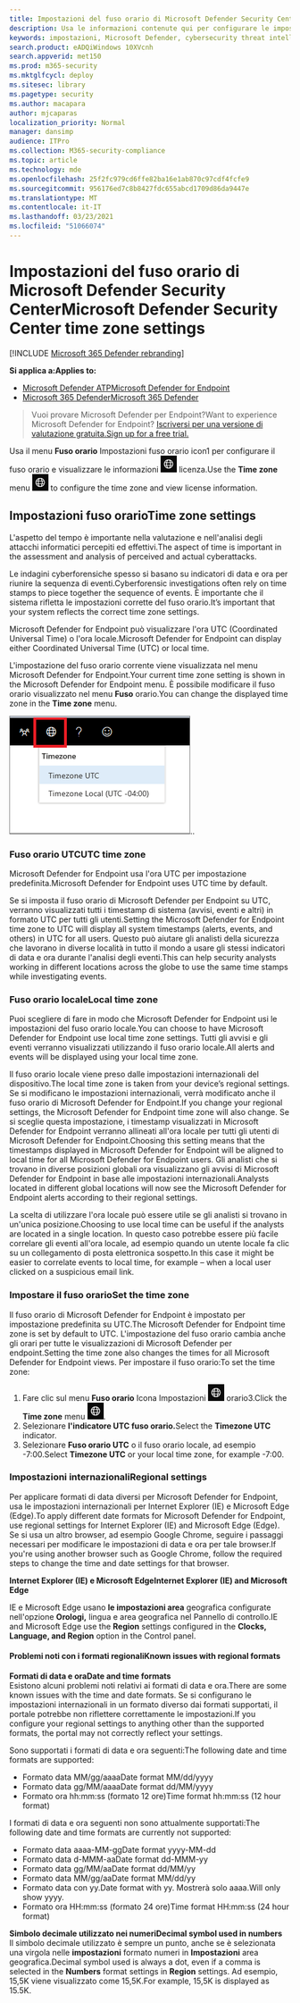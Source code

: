 ```yaml
---
title: Impostazioni del fuso orario di Microsoft Defender Security Center
description: Usa le informazioni contenute qui per configurare le impostazioni del fuso orario di Microsoft Defender Security Center e visualizzare le informazioni sulla licenza.
keywords: impostazioni, Microsoft Defender, cybersecurity threat intelligence, protezione avanzata dalle minacce, fuso orario, utc, ora locale, licenza
search.product: eADQiWindows 10XVcnh
search.appverid: met150
ms.prod: m365-security
ms.mktglfcycl: deploy
ms.sitesec: library
ms.pagetype: security
ms.author: macapara
author: mjcaparas
localization_priority: Normal
manager: dansimp
audience: ITPro
ms.collection: M365-security-compliance
ms.topic: article
ms.technology: mde
ms.openlocfilehash: 25f2fc979cd6ffe82ba16e1ab870c97cdf4fcfe9
ms.sourcegitcommit: 956176ed7c8b8427fdc655abcd1709d86da9447e
ms.translationtype: MT
ms.contentlocale: it-IT
ms.lasthandoff: 03/23/2021
ms.locfileid: "51066074"
---
```

# <a name="microsoft-defender-security-center-time-zone-settings"></a><span data-ttu-id="89562-104">Impostazioni del fuso orario di Microsoft Defender Security Center</span><span class="sxs-lookup"><span data-stu-id="89562-104">Microsoft Defender Security Center time zone settings</span></span>

[!INCLUDE [Microsoft 365 Defender rebranding](../../includes/microsoft-defender.md)]

<span data-ttu-id="89562-105">**Si applica a:**</span><span class="sxs-lookup"><span data-stu-id="89562-105">**Applies to:**</span></span>
- [<span data-ttu-id="89562-106">Microsoft Defender ATP</span><span class="sxs-lookup"><span data-stu-id="89562-106">Microsoft Defender for Endpoint</span></span>](https://go.microsoft.com/fwlink/p/?linkid=2146631)
- [<span data-ttu-id="89562-107">Microsoft 365 Defender</span><span class="sxs-lookup"><span data-stu-id="89562-107">Microsoft 365 Defender</span></span>](https://go.microsoft.com/fwlink/?linkid=2118804)




><span data-ttu-id="89562-108">Vuoi provare Microsoft Defender per Endpoint?</span><span class="sxs-lookup"><span data-stu-id="89562-108">Want to experience Microsoft Defender for Endpoint?</span></span> [<span data-ttu-id="89562-109">Iscriversi per una versione di valutazione gratuita.</span><span class="sxs-lookup"><span data-stu-id="89562-109">Sign up for a free trial.</span></span>](https://www.microsoft.com/microsoft-365/windows/microsoft-defender-atp?ocid=docs-wdatp-settings-abovefoldlink)

<span data-ttu-id="89562-110">Usa il menu **Fuso orario** Impostazioni fuso orario icon1 per configurare il fuso orario e visualizzare le informazioni ![ sulla ](images/atp-time-zone.png) licenza.</span><span class="sxs-lookup"><span data-stu-id="89562-110">Use the **Time zone** menu ![Time zone settings icon1](images/atp-time-zone.png) to configure the time zone and view license information.</span></span>

## <a name="time-zone-settings"></a><span data-ttu-id="89562-111">Impostazioni fuso orario</span><span class="sxs-lookup"><span data-stu-id="89562-111">Time zone settings</span></span>
<span data-ttu-id="89562-112">L'aspetto del tempo è importante nella valutazione e nell'analisi degli attacchi informatici percepiti ed effettivi.</span><span class="sxs-lookup"><span data-stu-id="89562-112">The aspect of time is important in the assessment and analysis of perceived and actual cyberattacks.</span></span>

<span data-ttu-id="89562-113">Le indagini cyberforensiche spesso si basano su indicatori di data e ora per riunire la sequenza di eventi.</span><span class="sxs-lookup"><span data-stu-id="89562-113">Cyberforensic investigations often rely on time stamps to piece together the sequence of events.</span></span> <span data-ttu-id="89562-114">È importante che il sistema rifletta le impostazioni corrette del fuso orario.</span><span class="sxs-lookup"><span data-stu-id="89562-114">It’s important that your system reflects the correct time zone settings.</span></span>

<span data-ttu-id="89562-115">Microsoft Defender for Endpoint può visualizzare l'ora UTC (Coordinated Universal Time) o l'ora locale.</span><span class="sxs-lookup"><span data-stu-id="89562-115">Microsoft Defender for Endpoint can display either Coordinated Universal Time (UTC) or local time.</span></span>

<span data-ttu-id="89562-116">L'impostazione del fuso orario corrente viene visualizzata nel menu Microsoft Defender for Endpoint.</span><span class="sxs-lookup"><span data-stu-id="89562-116">Your current time zone setting is shown in the Microsoft Defender for Endpoint menu.</span></span> <span data-ttu-id="89562-117">È possibile modificare il fuso orario visualizzato nel menu **Fuso** orario.</span><span class="sxs-lookup"><span data-stu-id="89562-117">You can change the displayed time zone in the **Time zone** menu.</span></span>

![Icona Impostazioni fuso orario2](images/atp-time-zone-menu.png)<span data-ttu-id="89562-119">.</span><span class="sxs-lookup"><span data-stu-id="89562-119">.</span></span>

### <a name="utc-time-zone"></a><span data-ttu-id="89562-120">Fuso orario UTC</span><span class="sxs-lookup"><span data-stu-id="89562-120">UTC time zone</span></span>
<span data-ttu-id="89562-121">Microsoft Defender for Endpoint usa l'ora UTC per impostazione predefinita.</span><span class="sxs-lookup"><span data-stu-id="89562-121">Microsoft Defender for Endpoint uses UTC time by default.</span></span>

<span data-ttu-id="89562-122">Se si imposta il fuso orario di Microsoft Defender per Endpoint su UTC, verranno visualizzati tutti i timestamp di sistema (avvisi, eventi e altri) in formato UTC per tutti gli utenti.</span><span class="sxs-lookup"><span data-stu-id="89562-122">Setting the Microsoft Defender for Endpoint time zone to UTC will display all system timestamps (alerts, events, and others) in UTC for all users.</span></span> <span data-ttu-id="89562-123">Questo può aiutare gli analisti della sicurezza che lavorano in diverse località in tutto il mondo a usare gli stessi indicatori di data e ora durante l'analisi degli eventi.</span><span class="sxs-lookup"><span data-stu-id="89562-123">This can help security analysts working in different locations across the globe to use the same time stamps while investigating events.</span></span>

### <a name="local-time-zone"></a><span data-ttu-id="89562-124">Fuso orario locale</span><span class="sxs-lookup"><span data-stu-id="89562-124">Local time zone</span></span>
<span data-ttu-id="89562-125">Puoi scegliere di fare in modo che Microsoft Defender for Endpoint usi le impostazioni del fuso orario locale.</span><span class="sxs-lookup"><span data-stu-id="89562-125">You can choose to have Microsoft Defender for Endpoint use local time zone settings.</span></span> <span data-ttu-id="89562-126">Tutti gli avvisi e gli eventi verranno visualizzati utilizzando il fuso orario locale.</span><span class="sxs-lookup"><span data-stu-id="89562-126">All alerts and events will be displayed using your local time zone.</span></span>

<span data-ttu-id="89562-127">Il fuso orario locale viene preso dalle impostazioni internazionali del dispositivo.</span><span class="sxs-lookup"><span data-stu-id="89562-127">The local time zone is taken from your device’s regional settings.</span></span> <span data-ttu-id="89562-128">Se si modificano le impostazioni internazionali, verrà modificato anche il fuso orario di Microsoft Defender for Endpoint.</span><span class="sxs-lookup"><span data-stu-id="89562-128">If you change your regional settings, the Microsoft Defender for Endpoint time zone will also change.</span></span> <span data-ttu-id="89562-129">Se si sceglie questa impostazione, i timestamp visualizzati in Microsoft Defender for Endpoint verranno allineati all'ora locale per tutti gli utenti di Microsoft Defender for Endpoint.</span><span class="sxs-lookup"><span data-stu-id="89562-129">Choosing this setting means that the timestamps displayed in Microsoft Defender for Endpoint will be aligned to local time for all Microsoft Defender for Endpoint users.</span></span> <span data-ttu-id="89562-130">Gli analisti che si trovano in diverse posizioni globali ora visualizzano gli avvisi di Microsoft Defender for Endpoint in base alle impostazioni internazionali.</span><span class="sxs-lookup"><span data-stu-id="89562-130">Analysts located in different global locations will now see the Microsoft Defender for Endpoint alerts according to their regional settings.</span></span>

<span data-ttu-id="89562-131">La scelta di utilizzare l'ora locale può essere utile se gli analisti si trovano in un'unica posizione.</span><span class="sxs-lookup"><span data-stu-id="89562-131">Choosing to use local time can be useful if the analysts are located in a single location.</span></span> <span data-ttu-id="89562-132">In questo caso potrebbe essere più facile correlare gli eventi all'ora locale, ad esempio quando un utente locale fa clic su un collegamento di posta elettronica sospetto.</span><span class="sxs-lookup"><span data-stu-id="89562-132">In this case it might be easier to correlate events to local time, for example – when a local user clicked on a suspicious email link.</span></span>

### <a name="set-the-time-zone"></a><span data-ttu-id="89562-133">Impostare il fuso orario</span><span class="sxs-lookup"><span data-stu-id="89562-133">Set the time zone</span></span>
<span data-ttu-id="89562-134">Il fuso orario di Microsoft Defender for Endpoint è impostato per impostazione predefinita su UTC.</span><span class="sxs-lookup"><span data-stu-id="89562-134">The Microsoft Defender for Endpoint time zone is set by default to UTC.</span></span>
<span data-ttu-id="89562-135">L'impostazione del fuso orario cambia anche gli orari per tutte le visualizzazioni di Microsoft Defender per endpoint.</span><span class="sxs-lookup"><span data-stu-id="89562-135">Setting the time zone also changes the times for all Microsoft Defender for Endpoint views.</span></span>
<span data-ttu-id="89562-136">Per impostare il fuso orario:</span><span class="sxs-lookup"><span data-stu-id="89562-136">To set the time zone:</span></span>

1. <span data-ttu-id="89562-137">Fare clic sul menu **Fuso orario** Icona Impostazioni ![ fuso ](images/atp-time-zone.png) orario3.</span><span class="sxs-lookup"><span data-stu-id="89562-137">Click the **Time zone** menu ![Time zone settings icon3](images/atp-time-zone.png).</span></span>
2. <span data-ttu-id="89562-138">Selezionare **l'indicatore UTC fuso orario.**</span><span class="sxs-lookup"><span data-stu-id="89562-138">Select the **Timezone UTC** indicator.</span></span>
3. <span data-ttu-id="89562-139">Selezionare **Fuso orario UTC** o il fuso orario locale, ad esempio -7:00.</span><span class="sxs-lookup"><span data-stu-id="89562-139">Select **Timezone UTC** or your local time zone, for example -7:00.</span></span>

### <a name="regional-settings"></a><span data-ttu-id="89562-140">Impostazioni internazionali</span><span class="sxs-lookup"><span data-stu-id="89562-140">Regional settings</span></span>
<span data-ttu-id="89562-141">Per applicare formati di data diversi per Microsoft Defender for Endpoint, usa le impostazioni internazionali per Internet Explorer (IE) e Microsoft Edge (Edge).</span><span class="sxs-lookup"><span data-stu-id="89562-141">To apply different date formats for Microsoft Defender for Endpoint, use regional settings for Internet Explorer (IE) and Microsoft Edge (Edge).</span></span> <span data-ttu-id="89562-142">Se si usa un altro browser, ad esempio Google Chrome, seguire i passaggi necessari per modificare le impostazioni di data e ora per tale browser.</span><span class="sxs-lookup"><span data-stu-id="89562-142">If you're using another browser such as Google Chrome, follow the required steps to change the time and date settings for that browser.</span></span> 


<span data-ttu-id="89562-143">**Internet Explorer (IE) e Microsoft Edge**</span><span class="sxs-lookup"><span data-stu-id="89562-143">**Internet Explorer (IE) and Microsoft Edge**</span></span>

<span data-ttu-id="89562-144">IE e Microsoft Edge usano **le impostazioni area** geografica configurate nell'opzione **Orologi,** lingua e area geografica nel Pannello di controllo.</span><span class="sxs-lookup"><span data-stu-id="89562-144">IE and Microsoft Edge use the **Region** settings configured in the **Clocks, Language, and Region** option in the Control panel.</span></span> 


#### <a name="known-issues-with-regional-formats"></a><span data-ttu-id="89562-145">Problemi noti con i formati regionali</span><span class="sxs-lookup"><span data-stu-id="89562-145">Known issues with regional formats</span></span>

<span data-ttu-id="89562-146">**Formati di data e ora**</span><span class="sxs-lookup"><span data-stu-id="89562-146">**Date and time formats**</span></span><br>
<span data-ttu-id="89562-147">Esistono alcuni problemi noti relativi ai formati di data e ora.</span><span class="sxs-lookup"><span data-stu-id="89562-147">There are some known issues with the time and date formats.</span></span> <span data-ttu-id="89562-148">Se si configurano le impostazioni internazionali in un formato diverso dai formati supportati, il portale potrebbe non riflettere correttamente le impostazioni.</span><span class="sxs-lookup"><span data-stu-id="89562-148">If you configure your regional settings to anything other than the supported formats, the portal may not correctly reflect your settings.</span></span>

<span data-ttu-id="89562-149">Sono supportati i formati di data e ora seguenti:</span><span class="sxs-lookup"><span data-stu-id="89562-149">The following date and time formats are supported:</span></span>
- <span data-ttu-id="89562-150">Formato data MM/gg/aaaa</span><span class="sxs-lookup"><span data-stu-id="89562-150">Date format MM/dd/yyyy</span></span>
- <span data-ttu-id="89562-151">Formato data gg/MM/aaaa</span><span class="sxs-lookup"><span data-stu-id="89562-151">Date format dd/MM/yyyy</span></span>
- <span data-ttu-id="89562-152">Formato ora hh:mm:ss (formato 12 ore)</span><span class="sxs-lookup"><span data-stu-id="89562-152">Time format hh:mm:ss (12 hour format)</span></span>

<span data-ttu-id="89562-153">I formati di data e ora seguenti non sono attualmente supportati:</span><span class="sxs-lookup"><span data-stu-id="89562-153">The following date and time formats are currently not supported:</span></span>
- <span data-ttu-id="89562-154">Formato data aaaa-MM-gg</span><span class="sxs-lookup"><span data-stu-id="89562-154">Date format yyyy-MM-dd</span></span>
- <span data-ttu-id="89562-155">Formato data d-MMM-aa</span><span class="sxs-lookup"><span data-stu-id="89562-155">Date format dd-MMM-yy</span></span>
- <span data-ttu-id="89562-156">Formato data gg/MM/aa</span><span class="sxs-lookup"><span data-stu-id="89562-156">Date format dd/MM/yy</span></span>
- <span data-ttu-id="89562-157">Formato data MM/gg/aa</span><span class="sxs-lookup"><span data-stu-id="89562-157">Date format MM/dd/yy</span></span>
- <span data-ttu-id="89562-158">Formato data con yy.</span><span class="sxs-lookup"><span data-stu-id="89562-158">Date format with yy.</span></span> <span data-ttu-id="89562-159">Mostrerà solo aaaa.</span><span class="sxs-lookup"><span data-stu-id="89562-159">Will only show yyyy.</span></span>
- <span data-ttu-id="89562-160">Formato ora HH:mm:ss (formato 24 ore)</span><span class="sxs-lookup"><span data-stu-id="89562-160">Time format HH:mm:ss (24 hour format)</span></span>

<span data-ttu-id="89562-161">**Simbolo decimale utilizzato nei numeri**</span><span class="sxs-lookup"><span data-stu-id="89562-161">**Decimal symbol used in numbers**</span></span><br>
<span data-ttu-id="89562-162">Il simbolo decimale utilizzato è sempre un punto, anche se è selezionata una virgola nelle **impostazioni** formato numeri in **Impostazioni** area geografica.</span><span class="sxs-lookup"><span data-stu-id="89562-162">Decimal symbol used is always a dot, even if a comma is selected in  the **Numbers** format settings in **Region** settings.</span></span> <span data-ttu-id="89562-163">Ad esempio, 15,5K viene visualizzato come 15,5K.</span><span class="sxs-lookup"><span data-stu-id="89562-163">For example, 15,5K is displayed as 15.5K.</span></span>


